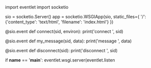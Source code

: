 import eventlet
import socketio

sio = socketio.Server()
app = socketio.WSGIApp(sio, static_files={
    '/': {'content_type': 'text/html', 'filename': 'index.html'}
})

@sio.event
def connect(sid, environ):
    print('connect ', sid)

@sio.event
def my_message(sid, data):
    print('message ', data)

@sio.event
def disconnect(sid):
    print('disconnect ', sid)

if __name__ == '__main__':
    eventlet.wsgi.server(eventlet.listen

